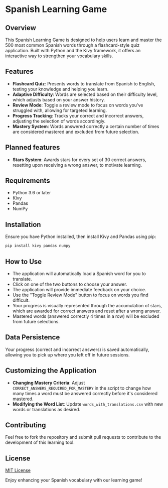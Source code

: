 # Spanish Learning Game

## Overview
This Spanish Learning Game is designed to help users learn and master the 500 most common Spanish words through a flashcard-style quiz application. Built with Python and the Kivy framework, it offers an interactive way to strengthen your vocabulary skills.

## Features
- **Flashcard Quiz**: Presents words to translate from Spanish to English, testing your knowledge and helping you learn.
- **Adaptive Difficulty**: Words are selected based on their difficulty level, which adjusts based on your answer history.
- **Review Mode**: Toggle a review mode to focus on words you've struggled with, allowing for targeted learning.
- **Progress Tracking**: Tracks your correct and incorrect answers, adjusting the selection of words accordingly.
- **Mastery System**: Words answered correctly a certain number of times are considered mastered and excluded from future selection.

## Planned features
- **Stars System**: Awards stars for every set of 30 correct answers, resetting upon receiving a wrong answer, to motivate learning.

## Requirements
- Python 3.6 or later
- Kivy
- Pandas
- NumPy

## Installation
Ensure you have Python installed, then install Kivy and Pandas using pip:

```bash
pip install kivy pandas numpy
```

## How to Use

- The application will automatically load a Spanish word for you to translate.
- Click on one of the two buttons to choose your answer.
- The application will provide immediate feedback on your choice.
- Use the "Toggle Review Mode" button to focus on words you find difficult.
- Your progress is visually represented through the accumulation of stars, which are awarded for correct answers and reset after a wrong answer.
- Mastered words (answered correctly 4 times in a row) will be excluded from future selections.

## Data Persistence

Your progress (correct and incorrect answers) is saved automatically, allowing you to pick up where you left off in future sessions.

## Customizing the Application

- **Changing Mastery Criteria**: Adjust `CORRECT_ANSWERS_REQUIRED_FOR_MASTERY` in the script to change how many times a word must be answered correctly before it's considered mastered.
- **Modifying the Word List**: Update `words_with_translations.csv` with new words or translations as desired.

## Contributing

Feel free to fork the repository and submit pull requests to contribute to the development of this learning tool.

## License

[MIT License](LICENSE)

Enjoy enhancing your Spanish vocabulary with our learning game!

